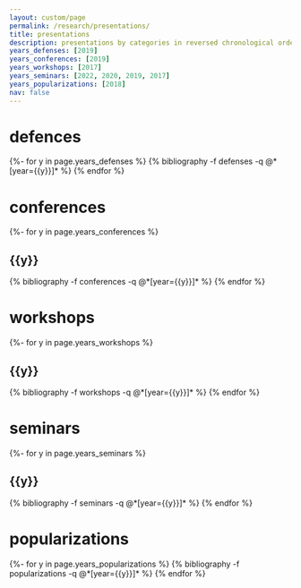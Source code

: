 ```yaml
---
layout: custom/page
permalink: /research/presentations/
title: presentations
description: presentations by categories in reversed chronological order
years_defenses: [2019]
years_conferences: [2019]
years_workshops: [2017]
years_seminars: [2022, 2020, 2019, 2017]
years_popularizations: [2018]
nav: false
---
```

<!-- _pages/presentations.md -->

<div class="publications">
<h1>defences</h1>
{%- for y in page.years_defenses %}
  {% bibliography -f defenses -q @*[year={{y}}]* %}
{% endfor %}
</div>

<div class="publications">
<h1>conferences</h1>
{%- for y in page.years_conferences %}
  <h2 class="year">{{y}}</h2>
  {% bibliography -f conferences -q @*[year={{y}}]* %}
{% endfor %}
</div>

<div class="publications">
<h1>workshops</h1>
{%- for y in page.years_workshops %}
  <h2 class="year">{{y}}</h2>
  {% bibliography -f workshops -q @*[year={{y}}]* %}
{% endfor %}
</div>

<div class="publications">
<h1>seminars</h1>
{%- for y in page.years_seminars %}
  <h2 class="year">{{y}}</h2>
  {% bibliography -f seminars -q @*[year={{y}}]* %}
{% endfor %}
</div>

<div class="publications">
<h1>popularizations</h1>
{%- for y in page.years_popularizations %}
  {% bibliography -f popularizations -q @*[year={{y}}]* %}
{% endfor %}
</div>